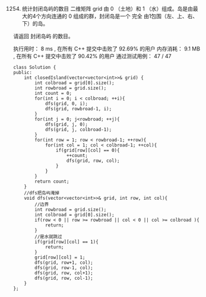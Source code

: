 1254. 统计封闭岛屿的数目
二维矩阵 grid 由 0 （土地）和 1 （水）组成。岛是由最大的4个方向连通的 0 组成的群，封闭岛是一个 完全 由1包围（左、上、右、下）的岛。

请返回 封闭岛屿 的数目。

执行用时：
8 ms
, 在所有 C++ 提交中击败了
92.69%
的用户
内存消耗：
9.1 MB
, 在所有 C++ 提交中击败了
90.42%
的用户
通过测试用例：
47 / 47



	class Solution {
	public:
	    int closedIsland(vector<vector<int>>& grid) {
	        int colbroad = grid[0].size();
	        int rowbroad = grid.size();
	        int count = 0;
	        for(int i = 0; i < colbroad; ++i){
	            dfs(grid, 0, i);
	            dfs(grid, rowbroad-1, i);
	        }
	        for(int j = 0; j<rowbroad; ++j){
	            dfs(grid, j, 0);
	            dfs(grid, j, colbroad-1);
	        }
	        for(int row = 1; row < rowbroad-1; ++row){
	            for(int col = 1; col < colbroad-1; ++col){
	                if(grid[row][col] == 0){
	                    ++count;
	                    dfs(grid, row, col);
	                }
	            }
	        }
	        return count;
	    }
	    //dfs把岛屿淹掉
	    void dfs(vector<vector<int>>& grid, int row, int col){
	        //边界
	        int rowbroad = grid.size();
	        int colbroad = grid[0].size();
	        if(row < 0 || row >= rowbroad || col < 0 || col >= colbroad ){
	            return;
	        }
	        //是水就跳过
	        if(grid[row][col] == 1){
	            return;
	        }
	        grid[row][col] = 1;
	        dfs(grid, row+1, col);
	        dfs(grid, row-1, col);
	        dfs(grid, row, col+1);
	        dfs(grid, row, col-1);
	    }
	};